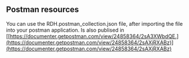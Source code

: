 ## Postman resources

You can use the RDH.postman_collection.json file, after importing the file into your postman application. Is also publised in [[https://documenter.getpostman.com/view/24858364/2sA3XWbdQE.](https://documenter.getpostman.com/view/24858364/2sAXjRXABz)](https://documenter.getpostman.com/view/24858364/2sAXjRXABz)
